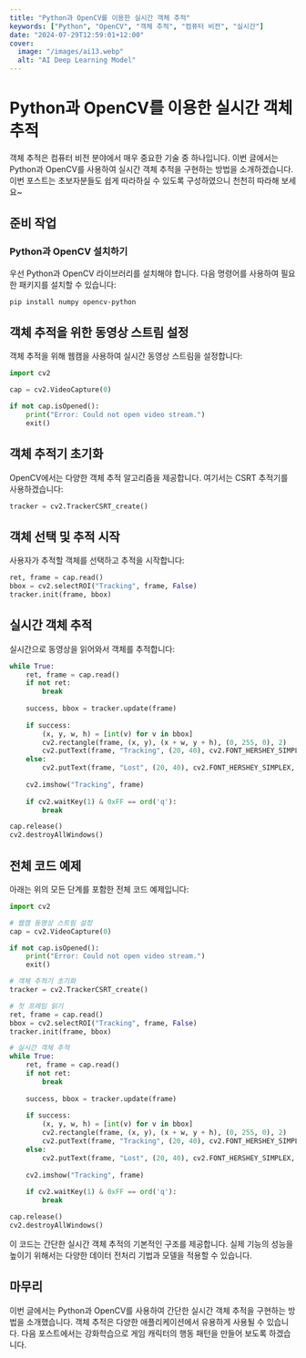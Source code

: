 ```yaml
---
title: "Python과 OpenCV를 이용한 실시간 객체 추적"
keywords: ["Python", "OpenCV", "객체 추적", "컴퓨터 비전", "실시간"]
date: "2024-07-29T12:59:01+12:00"
cover:
  image: "/images/ai13.webp"
  alt: "AI Deep Learning Model"
---
```


# Python과 OpenCV를 이용한 실시간 객체 추적

객체 추적은 컴퓨터 비전 분야에서 매우 중요한 기술 중 하나입니다. 이번 글에서는 Python과 OpenCV를 사용하여 실시간 객체 추적을 구현하는 방법을 소개하겠습니다. 이번 포스트는 초보자분들도 쉽게 따라하실 수 있도록 구성하였으니 천천히 따라해 보세요~

## 준비 작업

### Python과 OpenCV 설치하기

우선 Python과 OpenCV 라이브러리를 설치해야 합니다. 다음 명령어를 사용하여 필요한 패키지를 설치할 수 있습니다:

```bash
pip install numpy opencv-python
```

## 객체 추적을 위한 동영상 스트림 설정

객체 추적을 위해 웹캠을 사용하여 실시간 동영상 스트림을 설정합니다:

```python
import cv2

cap = cv2.VideoCapture(0)

if not cap.isOpened():
    print("Error: Could not open video stream.")
    exit()
```

## 객체 추적기 초기화

OpenCV에서는 다양한 객체 추적 알고리즘을 제공합니다. 여기서는 CSRT 추적기를 사용하겠습니다:

```python
tracker = cv2.TrackerCSRT_create()
```

## 객체 선택 및 추적 시작

사용자가 추적할 객체를 선택하고 추적을 시작합니다:

```python
ret, frame = cap.read()
bbox = cv2.selectROI("Tracking", frame, False)
tracker.init(frame, bbox)
```

## 실시간 객체 추적

실시간으로 동영상을 읽어와서 객체를 추적합니다:

```python
while True:
    ret, frame = cap.read()
    if not ret:
        break
    
    success, bbox = tracker.update(frame)
    
    if success:
        (x, y, w, h) = [int(v) for v in bbox]
        cv2.rectangle(frame, (x, y), (x + w, y + h), (0, 255, 0), 2)
        cv2.putText(frame, "Tracking", (20, 40), cv2.FONT_HERSHEY_SIMPLEX, 0.7, (0, 255, 0), 2)
    else:
        cv2.putText(frame, "Lost", (20, 40), cv2.FONT_HERSHEY_SIMPLEX, 0.7, (0, 0, 255), 2)
    
    cv2.imshow("Tracking", frame)
    
    if cv2.waitKey(1) & 0xFF == ord('q'):
        break

cap.release()
cv2.destroyAllWindows()
```

## 전체 코드 예제

아래는 위의 모든 단계를 포함한 전체 코드 예제입니다:

```python
import cv2

# 웹캠 동영상 스트림 설정
cap = cv2.VideoCapture(0)

if not cap.isOpened():
    print("Error: Could not open video stream.")
    exit()

# 객체 추적기 초기화
tracker = cv2.TrackerCSRT_create()

# 첫 프레임 읽기
ret, frame = cap.read()
bbox = cv2.selectROI("Tracking", frame, False)
tracker.init(frame, bbox)

# 실시간 객체 추적
while True:
    ret, frame = cap.read()
    if not ret:
        break
    
    success, bbox = tracker.update(frame)
    
    if success:
        (x, y, w, h) = [int(v) for v in bbox]
        cv2.rectangle(frame, (x, y), (x + w, y + h), (0, 255, 0), 2)
        cv2.putText(frame, "Tracking", (20, 40), cv2.FONT_HERSHEY_SIMPLEX, 0.7, (0, 255, 0), 2)
    else:
        cv2.putText(frame, "Lost", (20, 40), cv2.FONT_HERSHEY_SIMPLEX, 0.7, (0, 0, 255), 2)
    
    cv2.imshow("Tracking", frame)
    
    if cv2.waitKey(1) & 0xFF == ord('q'):
        break

cap.release()
cv2.destroyAllWindows()
```

이 코드는 간단한 실시간 객체 추적의 기본적인 구조를 제공합니다. 실제 기능의 성능을 높이기 위해서는 다양한 데이터 전처리 기법과 모델을 적용할 수 있습니다.

## 마무리

이번 글에서는 Python과 OpenCV를 사용하여 간단한 실시간 객체 추적을 구현하는 방법을 소개했습니다. 객체 추적은 다양한 애플리케이션에서 유용하게 사용될 수 있습니다. 다음 포스트에서는 강화학습으로 게임 캐릭터의 행동 패턴을 만들어 보도록 하겠습니다.